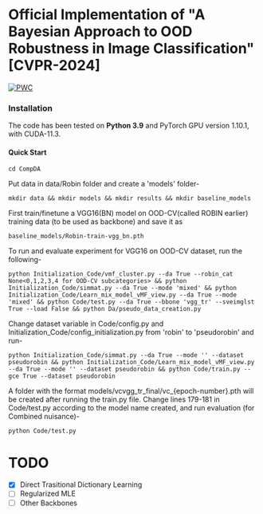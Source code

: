 # Official Implementation of "A Bayesian Approach to OOD Robustness in Image Classification" [CVPR-2024]
 	
[![PWC](https://img.shields.io/endpoint.svg?url=https://paperswithcode.com/badge/a-bayesian-approach-to-ood-robustness-in/unsupervised-domain-adaptation-on-ood-cv)](https://paperswithcode.com/sota/unsupervised-domain-adaptation-on-ood-cv?p=a-bayesian-approach-to-ood-robustness-in)
 
### Installation

The code has been tested on **Python 3.9** and PyTorch GPU version 1.10.1, with CUDA-11.3.

#### Quick Start

```
cd CompDA
```

Put data in data/Robin folder and create a 'models' folder-

```
mkdir data && mkdir models && mkdir results && mkdir baseline_models
```

First train/finetune a VGG16(BN) model on OOD-CV(called ROBIN earlier) training data (to be used as backbone) and save it as 

```
baseline_models/Robin-train-vgg_bn.pth
```

To run and evaluate experiment for VGG16 on OOD-CV dataset, run the following-

```
python Initialization_Code/vmf_cluster.py --da True --robin_cat None<0,1,2,3,4 for OOD-CV subcategories> && python Initialization_Code/simmat.py --da True --mode 'mixed' && python Initialization_Code/Learn_mix_model_vMF_view.py --da True --mode 'mixed' && python Code/test.py --da True --bbone 'vgg_tr' --sveimglst True --load False && python Da/pseudo_data_creation.py
```

Change dataset variable in Code/config.py and Initialization_Code/config_initialization.py from 'robin' to 'pseudorobin' and run-

```
python Initialization_Code/simmat.py --da True --mode '' --dataset pseudorobin && python Initialization_Code/Learn_mix_model_vMF_view.py --da True --mode '' --dataset pseudorobin && python Code/train.py --gce True --dataset pseudorobin
```

A folder with the format models/vcvgg_tr_final/vc_{epoch-number}.pth will be created after running the train.py file. Change lines 179-181 in Code/test.py according to the model name created, and run evaluation (for Combined nuisance)-

```
python Code/test.py
```
# TODO

- [x] Direct Trasitional Dictionary Learning
- [ ] Regularized MLE 
- [ ] Other Backbones
      
<!-- #### Evaluate the occluder localization performance of a model

If you want to test occluder localization run:
```
python Code/eval_occlusion_localization.py
``` 
This will output qualitative occlusion localization results for each image and a quantitative analysis over all images 
as ROC curve.

## Initializing CompositionalNet Parameters

We initialize CompositionalNets (i.e. the vMF kernels and mixture models) by clustering the training data. 
In particular, we initialize the vMF kernels by clustering the feature vectors:

```
python Initialization_Code/vMF_clustering.py
``` 

Furthermore, we initialize the mixture models by EM-type learning.
The initial cluster assignment for the EM-type learning is computed based on the similarity of the vMF encodings of the training images.
To compute the similarity matrices use:
 
```
python Initialization_Code/comptSimMat.py
``` 

As this process takes some time we provide precomputed similarity matrices [here](https://livejohnshopkins-my.sharepoint.com/:u:/g/personal/akortyl1_jh_edu/EU6OcwaW7l1IhpggHJBCjeIBB_xLd28bDUIcoPHKUOhxqg?e=5k34Nx), you need to copy them into the 'models/init_vgg/' folder.
Afterwards you can compute the initialization of the mixture models by executing:

```
python Initialization_Code/Learn_mix_model_vMF_view.py
```

## Relation to Prior Work

This work (and code) is based on the following work -
```
Compositional Convolutional Neural Networks: A Deep Architecture with Innate Robustness to Partial Occlusion
Adam Kortylewski, Ju He, Qing Liu, Alan Yuille
CVPR 2020
``` -->

<!-- ## Contact

If you have any questions you can contact Adam Kortylewski. -->

<!-- ## Acknowledgement

We thank Zhishuai Zhang for helping us speed up and clean the code for the release. -->
